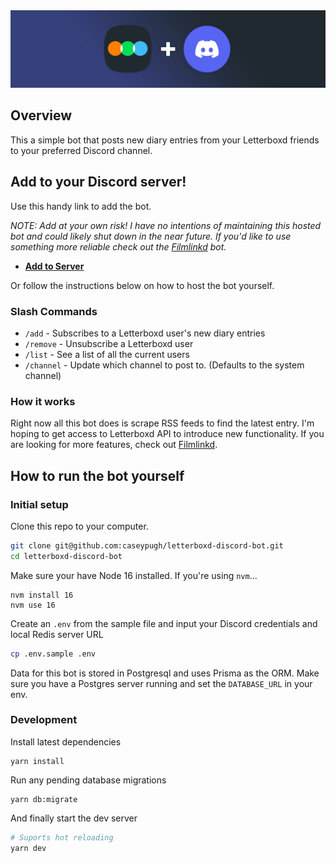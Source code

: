 <img src="public/discord-letterboxd-promo-wide.png" alt="Letterboxd Discord Bot Promo" />

## Overview
This a simple bot that posts new diary entries from your Letterboxd friends to your preferred Discord channel.

## Add to your Discord server!
Use this handy link to add the bot. 

_NOTE: Add at your own risk! I have no intentions of maintaining this hosted bot and could likely shut down in the near future. If you'd like to use something more reliable check out the [Filmlinkd](https://jimlind.github.io/filmlinkd/) bot._

- [**Add to Server**](https://discord.com/api/oauth2/authorize?client_id=839325760501448704&permissions=2112&scope=bot%20applications.commands)

Or follow the instructions below on how to host the bot yourself.

### Slash Commands

- `/add` - Subscribes to a Letterboxd user's new diary entries
- `/remove` - Unsubscribe a Letterboxd user
- `/list` - See a list of all the current users
- `/channel` - Update which channel to post to. (Defaults to the system channel)


### How it works
Right now all this bot does is scrape RSS feeds to find the latest entry. I'm hoping to get access to Letterboxd API to introduce new functionality. If you are looking for more features, check out [Filmlinkd](https://jimlind.github.io/filmlinkd/). 

## How to run the bot yourself

### Initial setup
Clone this repo to your computer.

```sh
git clone git@github.com:caseypugh/letterboxd-discord-bot.git
cd letterboxd-discord-bot
```

Make sure your have Node 16 installed. If you're using `nvm`...
```
nvm install 16
nvm use 16
```

Create an `.env` from the sample file and input your Discord credentials and local Redis server URL
```sh
cp .env.sample .env
```

Data for this bot is stored in Postgresql and uses Prisma as the ORM. Make sure you have a Postgres server running and set the `DATABASE_URL` in your env.

### Development
Install latest dependencies
```
yarn install
```

Run any pending database migrations

```
yarn db:migrate
```

And finally start the dev server
```sh
# Suports hot reloading
yarn dev
```
